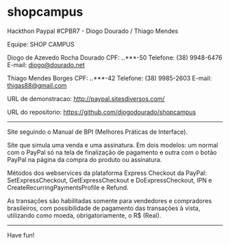 shopcampus
==========

Hackthon Paypal #CPBR7 - Diogo Dourado / Thiago Mendes

Equipe: SHOP CAMPUS

Diogo de Azevedo Rocha Dourado
CPF: ***.***.***-50
Telefone: (38) 9948-6476
E-mail: diogo@dourado.net

Thiago Mendes Borges
CPF: ***.***.***-42
Telefone: (38) 9985-2603
E-mail: thigas88@gmail.com

URL de demonstracao: http://paypal.sitesdiversos.com/

URL do repositorio: https://github.com/diogodourado/shopcampus

---------------------

Site seguindo o Manual de BPI (Melhores Práticas de Interface).
 
Site que simula uma venda e uma assinatura. Em dois modelos: um normal com o PayPal só na tela de finalização de pagamento e outra com o botão PayPal na página da compra do produto ou assinatura. 
 
Métodos dos webservices da plataforma Express Checkout da PayPal: SetExpressCheckout, GetExpressCheckout e DoExpressCheckout, IPN e CreateRecurringPaymentsProfile e Refund. 
 
As transações são habilitadas somente para vendedores e compradores brasileiros, com possibilidade de pagamento das transações à vista, utilizando como moeda, obrigatoriamente, o R$ (Real).

---------------------

Have fun!
 
